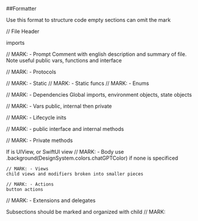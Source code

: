 ##Formatter

Use this format to structure code
empty sections can omit the mark


// File Header

imports

// MARK: - Prompt
Comment with english description and summary of file.
Note useful public vars, functions and interface

// MARK: - Protocols

// MARK: - Static
// MARK: - Static funcs
// MARK: - Enums

// MARK: - Dependencies
Global imports, environment objects, state objects

// MARK: - Vars
public, internal
then private  

// MARK: - Lifecycle
inits

// MARK: - <Class name>
public interface and internal methods
 
// MARK: - Private methods

If is UIView, or SwiftUI view
    // MARK: - Body
    use .background(DesignSystem.colors.chatGPTColor) if none is specificed

    // MARK: - Views
    child views and modifiers broken into smaller pieces

    // MARK: - Actions
    button actions



// MARK: - Extensions and delegates


Subsections should be marked and organized with child // MARK: <CapabilityName>